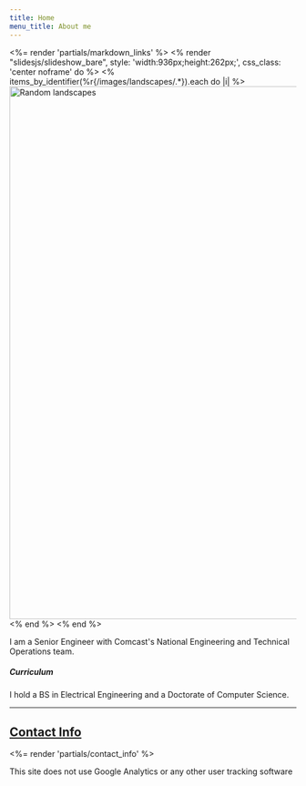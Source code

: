 ```yaml
---
title: Home
menu_title: About me
---
```

<%= render 'partials/markdown_links' %>
<% render "slidesjs/slideshow_bare", style: 'width:936px;height:262px;', css_class: 'center noframe' do %>
  <% items_by_identifier(%r{/images/landscapes/.*}).each do |i| %>
    <img class='slide' src="<%= relative_path_to i %>" title="<%= i[:title] %>" alt="Random landscapes" width="936"/>
  <% end %>
<% end %>

<!---[![Pharo by Example cover](/images/pbe-128.jpg){: .framed}][pbe] -->
<!---{: .right} -->

I am a Senior Engineer with Comcast's National Engineering and Technical Operations team.

##### Curriculum
I hold a BS in Electrical Engineering and a Doctorate of Computer Science.

----

## [Contact Info](/contact/)

<%= render 'partials/contact_info' %>

<div class="banner">
  <p>This site does not use Google Analytics or any other user tracking software</p>
</div>


